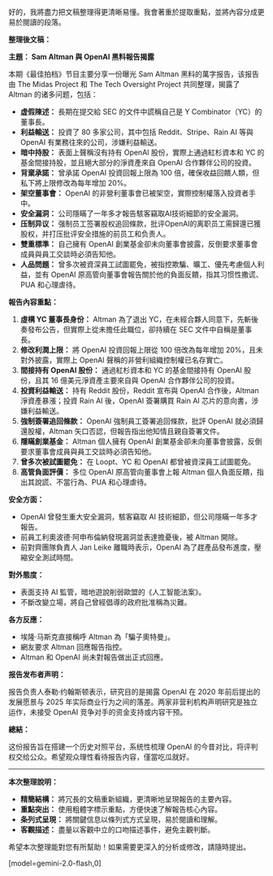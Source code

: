 好的，我將盡力把文稿整理得更清晰易懂。我會著重於提取重點，並將內容分成更易於閱讀的段落。

**整理後文稿：**

**主題： Sam Altman 與 OpenAI 黑料報告揭露**

本期《最佳拍档》节目主要分享一份曝光 Sam Altman 黑料的萬字报告，该报告由 The Midas Project 和 The Tech Oversight Project 共同整理，揭露了 Altman 的诸多问题，包括：

*   **虚假陳述：** 長期在提交給 SEC 的文件中謊稱自己是 Y Combinator（YC）的董事長。
*   **利益輸送：** 投資了 80 多家公司，其中包括 Reddit、Stripe、Rain AI 等與 OpenAI 有業務往來的公司，涉嫌利益輸送。
*   **暗中持股：** 表面上聲稱沒有持有 OpenAI 股份，實際上通過紅杉資本和 YC 的基金間接持股，並且絕大部分的淨資產來自 OpenAI 合作夥伴公司的投資。
*   **背棄承諾：** 曾承諾 OpenAI 投資回報上限為 100 倍，確保收益回饋人類，但私下將上限修改為每年增加 20%。
*   **架空董事會：** OpenAI 的非營利董事會已被架空，實際控制權落入投資者手中。
*   **安全漏洞：** 公司隱瞞了一年多才報告駭客竊取AI技術細節的安全漏洞。
*   **压制异议：** 强制员工签署股权追回條款，批评OpenAI的离职员工需歸還已獲股权，并打压批评安全措施的前员工和负责人。
*   **雙重標準：** 自己擁有 OpenAI 創業基金卻未向董事會披露，反倒要求董事會成員與員工交談時必須告知他。
*   **人品問題：** 曾多次被資深員工試圖罷免，被指控欺騙、曠工、優先考慮個人利益，並有 OpenAI 原高管向董事會報告關於他的負面反饋，指其习惯性撒谎、PUA 和心理虐待。

**報告內容重點：**

1.  **虛構 YC 董事長身份：** Altman 為了退出 YC，在未經合夥人同意下，先斬後奏發布公告，但實際上從未擔任此職位，卻持續在 SEC 文件中自稱是董事長。
2.  **修改利潤上限：** 將 OpenAI 投資回報上限從 100 倍改為每年增加 20%，且未對外披露，實際上 OpenAI 聲稱的非營利組織控制權已名存實亡。
3.  **間接持有 OpenAI 股份：** 通過紅杉資本和 YC 的基金間接持有 OpenAI 股份，且其 16 億美元淨資產主要來自與 OpenAI 合作夥伴公司的投資。
4.  **投資利益輸送：** 持有 Reddit 股份，Reddit 宣布與 OpenAI 合作後，Altman 淨資產暴漲；投資 Rain AI 後，OpenAI 簽署購買 Rain AI 芯片的意向書，涉嫌利益輸送。
5.  **強制簽署追回條款：** OpenAI 強制員工簽署追回條款，批評 OpenAI 就必須歸還股權，Altman 矢口否認，但報告指出他知情且親自簽署文件。
6.  **隱瞞創業基金：** Altman 個人擁有 OpenAI 創業基金卻未向董事會披露，反倒要求董事會成員與員工交談時必須告知他。
7.  **曾多次被試圖罷免：** 在 Loopt、YC 和 OpenAI 都曾被資深員工試圖罷免。
8.  **高管負面評價：** 多位 OpenAI 原高管向董事會上報 Altman 個人負面反饋，指出其說謊、不當行為、PUA 和心理虐待。

**安全方面：**

*   OpenAI 曾發生重大安全漏洞，駭客竊取 AI 技術細節，但公司隱瞞一年多才報告。
*   前員工利奧波德·阿申布倫納發現漏洞並表達擔憂後，被 Altman 開除。
*   前對齊團隊負責人 Jan Leike 離職時表示，OpenAI 為了趕產品發布進度，壓縮安全測試時間。

**對外態度：**

*   表面支持 AI 監管，暗地遊說削弱歐盟的《人工智能法案》。
*   不斷改變立場，將自己曾經倡導的政府批准稱為災難。

**各方反應：**

*   埃隆·马斯克直接稱呼 Altman 為「騙子奧特曼」。
*   網友要求 Altman 回應報告指控。
*   Altman 和 OpenAI 尚未對報告做出正式回應。

**报告发布者声明：**

报告负责人泰勒·约翰斯顿表示，研究目的是揭露 OpenAI 在 2020 年前后提出的发展愿景与 2025 年实际商业行为之间的落差。两家非营利机构声明研究是独立运作，未接受 OpenAI 竞争对手的资金支持或内容干预。

**總結：**

这份报告旨在搭建一个历史对照平台，系统性梳理 OpenAI 的今昔对比，将评判权交给公众。希望观众理性看待报告内容，僅當吃瓜就好。

---

**本次整理說明：**

*   **精簡結構：** 將冗長的文稿重新組織，更清晰地呈現報告的主要內容。
*   **重點突出：** 使用粗體字標示重點，方便快速了解報告核心內容。
*   **条列式呈現：** 將關鍵信息以條列式方式呈現，易於閱讀和理解。
*   **客觀描述：** 盡量以客觀中立的口吻描述事件，避免主觀判斷。

希望本次整理能對您有所幫助！如果需要更深入的分析或修改，請隨時提出。

[model=gemini-2.0-flash,0]
